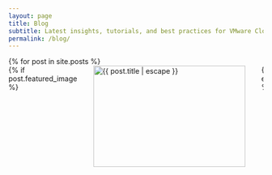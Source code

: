 ```yaml
---
layout: page
title: Blog
subtitle: Latest insights, tutorials, and best practices for VMware Cloud Foundation
permalink: /blog/
---
```


<div class="blog-content">
    <div class="blog-posts">
        {% for post in site.posts %}
        <article class="blog-post" style="display: flex; gap: 2rem; background: var(--vmware-white); border-radius: var(--border-radius-lg); overflow: hidden; box-shadow: var(--shadow-light); transition: var(--transition); border: 1px solid var(--border-light); margin-bottom: 2rem;">
            {% if post.featured_image %}
            <div class="post-image" style="flex: 0 0 300px; overflow: hidden;">
                <img src="{{ post.featured_image | relative_url }}" alt="{{ post.title | escape }}" style="width: 100%; height: 200px; object-fit: cover; transition: var(--transition);">
            </div>
            {% endif %}
            
            <div class="post-content" style="flex: 1; padding: 2rem; display: flex; flex-direction: column; justify-content: space-between;">
                <div>
                    <div class="post-meta" style="display: flex; gap: 1rem; margin-bottom: 1rem; font-size: 0.9rem; color: var(--text-muted);">
                        <span class="post-category" style="background: var(--vmware-orange); color: var(--vmware-white); padding: 0.25rem 0.75rem; border-radius: var(--border-radius); font-size: 0.8rem; font-weight: 600; text-transform: uppercase;">
                            {{ post.category | default: 'VCF Insights' }}
                        </span>
                        <time class="post-date" datetime="{{ post.date | date_to_xmlschema }}">
                            {{ post.date | date: "%B %d, %Y" }}
                        </time>
                        <span class="post-author">by {{ post.author | default: site.author.name }}</span>
                    </div>
                    
                    <h2 class="post-title" style="font-size: 1.5rem; font-weight: 600; margin-bottom: 1rem; line-height: 1.3;">
                        <a href="{{ post.url | relative_url }}" style="color: var(--text-primary); text-decoration: none; transition: var(--transition);">
                            {{ post.title | escape }}
                        </a>
                    </h2>
                    
                    <div class="post-excerpt" style="color: var(--text-secondary); line-height: 1.6; margin-bottom: 1.5rem;">
                        {{ post.excerpt | strip_html | truncate: 200 }}
                    </div>
                </div>
                
                <div class="post-actions" style="display: flex; justify-content: space-between; align-items: center;">
                    <a href="{{ post.url | relative_url }}" class="read-more" style="background: var(--vmware-blue); color: white; padding: 0.5rem 1rem; border-radius: var(--border-radius); font-weight: 600; text-decoration: none; transition: var(--transition); display: inline-flex; align-items: center; gap: 0.5rem; box-shadow: 0 2px 8px rgba(0, 123, 191, 0.2);">
                        Read Full Article <i class="fas fa-arrow-right"></i>
                    </a>
                    
                    {% if post.tags %}
                    <div class="post-tags" style="display: flex; gap: 0.5rem; flex-wrap: wrap;">
                        {% for tag in post.tags limit:3 %}
                        <span class="tag" style="background: var(--vmware-light-gray); color: var(--text-primary); padding: 0.25rem 0.5rem; border-radius: 4px; font-size: 0.8rem;">
                            {{ tag }}
                        </span>
                        {% endfor %}
                    </div>
                    {% endif %}
                </div>
            </div>
        </article>
        {% endfor %}
    </div>
    
    {% if site.posts.size == 0 %}
    <div class="no-posts" style="text-align: center; padding: 4rem 2rem; color: var(--text-secondary);">
        <div style="font-size: 4rem; color: var(--vmware-blue); margin-bottom: 1rem;">
            <i class="fas fa-newspaper"></i>
        </div>
        <h3 style="font-size: 1.5rem; margin-bottom: 1rem; color: var(--vmware-blue);">No Posts Yet</h3>
        <p>We're working on bringing you the latest VCF insights. Check back soon!</p>
    </div>
    {% endif %}
</div>

<style>
.blog-post:hover {
    transform: translateY(-2px);
    box-shadow: var(--shadow-medium);
}

.blog-post:hover .post-image img {
    transform: scale(1.05);
}

.post-title a:hover {
    color: var(--vmware-blue);
}

.read-more:hover {
    background: var(--vmware-green);
    transform: translateY(-2px);
    box-shadow: 0 4px 12px rgba(0, 123, 191, 0.3);
}

@media (max-width: 768px) {
    .blog-post {
        flex-direction: column;
    }
    
    .post-image {
        flex: none;
    }
    
    .post-image img {
        height: 200px;
    }
    
    .post-content {
        padding: 1.5rem;
    }
    
    .post-actions {
        flex-direction: column;
        align-items: flex-start;
        gap: 1rem;
    }
}
</style>
